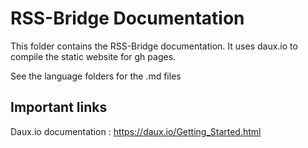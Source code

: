 # RSS-Bridge Documentation

This folder contains the RSS-Bridge documentation. It uses daux.io to compile the static website for gh pages.

See the language folders for the .md files

## Important links

Daux.io documentation : https://daux.io/Getting_Started.html
